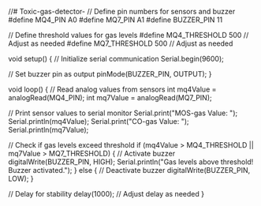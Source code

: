 //# Toxic-gas-detector-
// Define pin numbers for sensors and buzzer
#define MQ4_PIN A0
#define MQ7_PIN A1
#define BUZZER_PIN 11

// Define threshold values for gas levels
#define MQ4_THRESHOLD 500 // Adjust as needed
#define MQ7_THRESHOLD 500  // Adjust as needed

void setup() {
  // Initialize serial communication
  Serial.begin(9600);

  // Set buzzer pin as output
  pinMode(BUZZER_PIN, OUTPUT);
}

void loop() {
  // Read analog values from sensors
  int mq4Value = analogRead(MQ4_PIN);
  int mq7Value = analogRead(MQ7_PIN);

  // Print sensor values to serial monitor
  Serial.print("MOS-gas Value: ");
  Serial.println(mq4Value);
  Serial.print("CO-gas Value: ");
  Serial.println(mq7Value);

  // Check if gas levels exceed threshold
  if (mq4Value > MQ4_THRESHOLD || mq7Value > MQ7_THRESHOLD) {
    // Activate buzzer
    digitalWrite(BUZZER_PIN, HIGH);
    Serial.println("Gas levels above threshold! Buzzer activated.");
  } else {
    // Deactivate buzzer
    digitalWrite(BUZZER_PIN, LOW);
  }

  // Delay for stability
  delay(1000); // Adjust delay as needed
}

